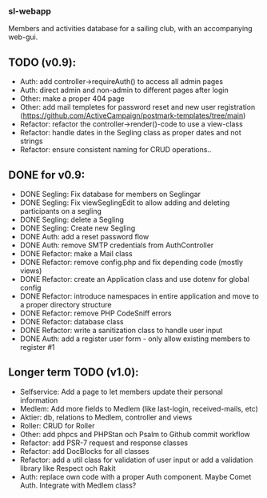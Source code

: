 ### sl-webapp
Members and activities database for a sailing club, with an accompanying web-gui.  


## TODO (v0.9): 
* Auth: add controller->requireAuth() to access all admin pages
* Auth: direct admin and non-admin to different pages after login
* Other: make a proper 404 page
* Other: add mail templetes for password reset and new user registration (https://github.com/ActiveCampaign/postmark-templates/tree/main)
* Refactor: refactor the controller->render()-code to use a view-class
* Refactor: handle dates in the Segling class as proper dates and not strings
* Refactor: ensure consistent naming for CRUD operations..

## DONE for v0.9: 
* DONE Segling: Fix database for members on Seglingar
* DONE Segling: Fix viewSeglingEdit to allow adding and deleting participants on a segling
* DONE Segling: delete a Segling
* DONE Segling: Create new Segling
* DONE Auth: add a reset password flow
* DONE Auth: remove SMTP credentials from AuthController
* DONE Refactor: make a Mail class
* DONE Refactor: remove config.php and fix depending code (mostly views)
* DONE Refactor: create an Application class and use dotenv for global config
* DONE Refactor: introduce namespaces in entire application and move to a proper directory structure
* DONE Refactor: remove PHP CodeSniff errors
* DONE Refactor: database class
* DONE Refactor: write a sanitization class to handle user input
* DONE Auth: add a register user form - only allow existing members to register #1

## Longer term TODO (v1.0): 
* Selfservice: Add a page to let members update their personal information
* Medlem: Add more fields to Medlem (like last-login, received-mails, etc)
* Aktier: db, relations to Medlem, controller and views
* Roller: CRUD for Roller
* Other: add phpcs and PHPStan och Psalm to Github commit workflow
* Refactor: add PSR-7 request and response classes
* Refactor: add DocBlocks for all classes
* Refactor: add a util class for validation of user input or add a validation library like Respect och Rakit
* Auth: replace own code with a proper Auth component. Maybe Comet Auth. Integrate with Medlem class?



